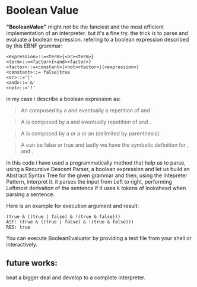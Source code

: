 # Boolean Value

**"BooleanValue"** might not be the fanciest and the most efficient implementation of an interpreter. but it's a fine try. the trick is to parse and evaluate a boolean expression. refering to a boolean expression described by this EBNF grammar:
```
<expression>::=<term>{<or><term>}
<term>::=<factor>{<and><factor>}
<factor>::=<constant>|<not><factor>|(<expression>)
<constant>::= false|true
<or>::='|'
<and>::='&'
<not>::='!'
```

in my case i describe a boolean expression as:

> An <expression> composed by a <term> and eventually a repetition of <or> and <term>.

> A <term> is composed by a <factor> and eventually repetition of <and> and <factor>.

> A <factor> is composed by a <constant> or a <not><factor> or an <expression> (delimited by parenthesis).

> A <constant> can be false or true and lastly we have the symbolic definition for <or>, <and> and <not>.


in this code i have used a programmatically method that help us to parse, using a Recursive Descent Parser, a boolean expression and let us build an Abstract Syntax Tree for the given grammar and then, using the Intepreter Pattern, interpret it.
it parses the input from Left to right, performing Leftmost derivation of the sentence if it uses k tokens of lookahead when parsing a sentence.

Here is an example for execution argument and result:
```
(true & ((true | false) & !(true & false)))
AST: (true & ((true | false) & !(true & false)))
RES: true
```
You can execute BooleanEvaluator by providing a text file from your shell or interactively.

## future works:
beat a bigger deal and develop to a complete interpreter.
